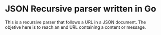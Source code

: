 # JSON Recursive parser written in Go

This is a recursive parser that follows a URL in a JSON document.
The objetive here is to reach an end URL containing a content or message.
